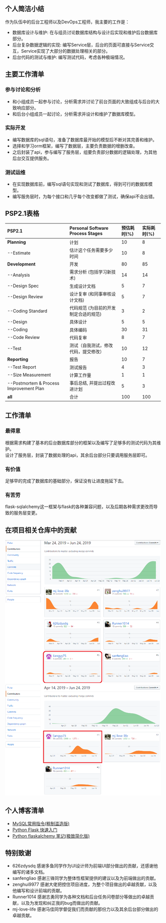 ## 个人简洁小结

作为队伍中的后台工程师以及DevOps工程师，我主要的工作是：

* 数据库设计与维护: 在与组员讨论数据库结构与设计后实现和维护后台数据库部分。
* 后台复杂数据逻辑的实现: 编写Service层，后台的页面可直接与Service交互，Service实现了大部分的数据处理相关的部分。
* 后台代码的测试与维护: 编写测试代码，考虑各种极端情况。

## 主要工作清单

### 参与讨论和分析

* 和小组成员一起参与讨论，分析需求并讨论了前台页面的大致组成与后台的大致响应部分。
* 和后台小组成员一起讨论，分析需求并设计和维护了数据库模型。

### 实际开发

* 编写数据库的sql语句，准备了数据库最开始的模型后不断对其完善和维护。
* 选择和学习orm框架，编写了数据层，主要负责数据的增删改查。
* 之后封装了api，参与编写了服务层，组要负责部分数据的逻辑处理，为其他后台交互提供服务。

### 测试运维

* 在实现数据库前，编写sql语句实现和测试了数据库，得到可行的数据库模型。
* 编写服务层时，为每个接口和几乎每个改变都做了测试，确保api不会出错。

## PSP2.1表格

PSP2.1 | Personal Software Process Stages | 预估耗时(%) | 实际耗时(%)
:-|:-|:-|:-
**Planning** | 计划 | 10 | 8
--Estimate | 估计这个任务需要多少时间 | 10 | 8
**Development** | 开发 | 80 | 85
--Analysis | 需求分析 (包括学习新技术) | 14 | 14
--Design Spec | 生成设计文档 | 5 | 7
--Design Review | 设计复审 (和同事审核设计文档) | 5 | 7
--Coding Standard | 代码规范 (为目前的开发制定合适的规范) | 3 | 2
--Design | 具体设计 | 5 | 5
--Coding | 具体编码 | 30 | 31
--Code Review | 代码复审 | 8 | 7
--Test | 测试（自我测试，修改代码，提交修改） | 10 | 12
**Reporting** | 报告 | 10 | 7
--Test Report | 测试报告 | 4 | 3
--Size Measurement | 计算工作量 | 1 | 1
--Postmortem & Process Improvement Plan | 事后总结, 并提出过程改进计划 | 5 | 3
**all** | 合计 | 100 | 100

## 工作清单

### 最得意

根据需求构建了基本的后台数据库部分的框架以及编写了足够多的测试代码为其维护。<br>
设计了服务层，封装了数据处理的api，其余后台部分只要调用服务层即可。<br>

### 有价值

足够早的完成了数据库的基础部分，保证没有让进度拖延下去。

### 有苦劳

flask-sqlalchemy这一框架与flask的各种兼容问题，以及后期各种需求更改而导致的服务层变更。

## 在项目相关仓库中的贡献

![Dashboard里的贡献](images/git-summary/group-summary-liangyy75-01.png)
![BackEnd里的贡献](images/git-summary/group-summary-liangyy75-02.png)

## 个人博客清单

* [MySQL常用指令(粗制滥造版)](https://blog.csdn.net/m0_37782473/article/details/93419468)
* [Python Flask 快速入门](https://blog.csdn.net/m0_37782473/article/details/93420295)
* [Python flaskalchemy 笔记(极致简化版)](https://blog.csdn.net/m0_37782473/article/details/93421168)

## 特别致谢

* 626zdysdq 感谢多鱼同学作为UI设计师为前端UI部分做出的贡献，还感谢他编写的诸多文档。
* sanfengliao 感谢三锋同学为整体性框架提供的建议以及为前端做出的贡献。
* zenghui9977 感谢大佬把控住项目进度，为整个项目做出的卓越贡献，以及他编写和设计前端的贡献。
* Runner1014 感谢志勇同学为各种文档和后台任务问卷部分等做出的卓越贡献，以及为发现和纠正我的bug而做出的贡献。
* mj-love-life 感谢马佳同学督促我们而贡献的那份力以及其余后台部分做出的卓越贡献。
